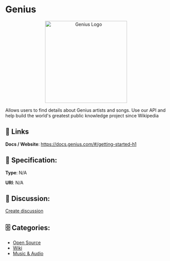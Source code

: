 # Genius
<p align="center">
    <img width="256" src="https://raw.githubusercontent.com/apis-list/apis-list/main/apis/genius/logo_256x256.png" alt="Genius Logo"/>
</p>

Allows users to find details about Genius artists and songs. Use our API and help build the world's greatest public knowledge project since Wikipedia

##  🔗 Links
**Docs / Website**: https://docs.genius.com/#/getting-started-h1

## 🧬 Specification:
**Type**: N/A

**URI**: N/A

## 💬 Discussion:
[Create discussion](https://github.com/apis-list/apis-list/discussions/new)

## 🗄️ Categories:
- [Open Source](https://github.com/apis-list/apis-list#open-source)
- [Wiki](https://github.com/apis-list/apis-list#wiki)
- [Music & Audio](https://github.com/apis-list/apis-list#music--audio)



